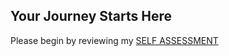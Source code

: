 ## Your Journey Starts Here

Please begin by reviewing my [SELF ASSESSMENT](https://github.com/dylansandersonsnhu/dylansandersonsnhu.github.io/blob/main/Self-Assessment.docx)
